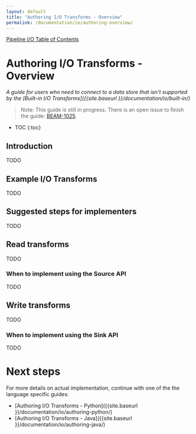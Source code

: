 ```yaml
---
layout: default
title: "Authoring I/O Transforms - Overview"
permalink: /documentation/io/authoring-overview/
---
```


[Pipeline I/O Table of Contents]({{site.baseurl}}/documentation/io/io-toc/)

# Authoring I/O Transforms - Overview

_A guide for users who need to connect to a data store that isn't supported by the [Built-in I/O Transforms]({{site.baseurl }}/documentation/io/built-in/)_

> Note: This guide is still in progress. There is an open issue to finish the guide: [BEAM-1025](https://issues.apache.org/jira/browse/BEAM-1025).

* TOC
{:toc}

## Introduction
TODO

## Example I/O Transforms
TODO

## Suggested steps for implementers
TODO

## Read transforms
TODO

### When to implement using the Source API
TODO

## Write transforms
TODO

### When to implement using the Sink API
TODO

# Next steps

For more details on actual implementation, continue with one of the the language specific guides:

* [Authoring I/O Transforms - Python]({{site.baseurl }}/documentation/io/authoring-python/)
* [Authoring I/O Transforms - Java]({{site.baseurl }}/documentation/io/authoring-java/)
